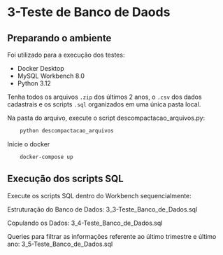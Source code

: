 # 3-Teste de Banco de Daods

## Preparando o ambiente
Foi utilizado para a execução dos testes: 

- Docker Desktop 
- MySQL Workbench 8.0 
- Python 3.12

Tenha todos os arquivos `.zip` dos últimos 2 anos, o `.csv` dos dados cadastrais e os scripts `.sql` organizados em uma única pasta local.

Na pasta do arquivo, execute o script descompactacao_arquivos.py:
```bash
    python descompactacao_arquivos
```
Inicie o docker 
```bash
    docker-compose up
```

## Execução dos scripts SQL

Execute os scripts SQL dentro do Workbench sequencialmente:

Estruturação do Banco de Dados:
3_3-Teste_Banco_de_Dados.sql

Copulando os Dados:
3_4-Teste_Banco_de_Dados.sql

Queries para filtrar as informações  referente ao último trimestre e último ano:
3_5-Teste_Banco_de_Dados.sql



